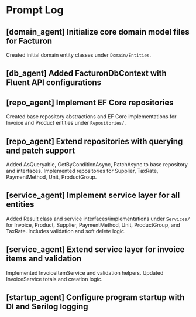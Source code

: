 # Prompt Log

## [domain_agent] Initialize core domain model files for Facturon
Created initial domain entity classes under `Domain/Entities`.

## [db_agent] Added FacturonDbContext with Fluent API configurations

## [repo_agent] Implement EF Core repositories
Created base repository abstractions and EF Core implementations for Invoice and Product entities under `Repositories/`.
## [repo_agent] Extend repositories with querying and patch support
Added AsQueryable, GetByConditionAsync, PatchAsync to base repository and interfaces. Implemented repositories for Supplier, TaxRate, PaymentMethod, Unit, ProductGroup.

## [service_agent] Implement service layer for all entities
Added Result class and service interfaces/implementations under `Services/` for Invoice, Product, Supplier, PaymentMethod, Unit, ProductGroup, and TaxRate. Includes validation and soft delete logic.
## [service_agent] Extend service layer for invoice items and validation
Implemented InvoiceItemService and validation helpers. Updated InvoiceService totals and creation logic.
## [startup_agent] Configure program startup with DI and Serilog logging
